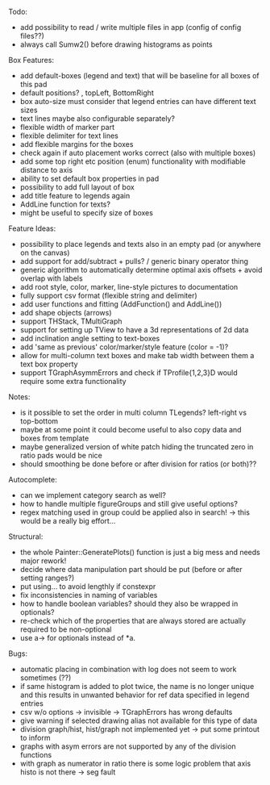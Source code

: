 Todo:
- add possibility to read / write multiple files in app (config of config files??)
- always call Sumw2() before drawing histograms as points

Box Features:
- add default-boxes (legend and text) that will be baseline for all boxes of this pad
- default positions? , topLeft, BottomRight
- box auto-size must consider that legend entries can have different text sizes
- text lines maybe also configurable separately?
- flexible width of marker part
- flexible delimiter for text lines
- add flexible margins for the boxes
- check again if auto placement works correct (also with multiple boxes)
- add some top right etc position (enum) functionality with modifiable distance to axis
- ability to set default box properties in pad
- possibility to add full layout of box
- add title feature to legends again
- AddLine function for texts?
- might be useful to specify size of boxes

Feature Ideas:
- possibility to place legends and texts also in an empty pad (or anywhere on the canvas)
- add support for add/subtract + pulls? / generic binary operator thing
- generic algorithm to automatically determine optimal axis offsets + avoid overlap with labels
- add root style, color, marker, line-style pictures to documentation
- fully support csv format (flexible string and delimiter)
- add user functions and fitting (AddFunction() and AddLine())
- add shape objects (arrows)
- support THStack, TMultiGraph
- support for setting up TView to have a 3d representations of 2d data
- add inclination angle setting to text-boxes
- add 'same as previous' color/marker/style feature (color = -1)?
- allow for multi-column text boxes and make tab width between them a text box property
- support TGraphAsymmErrors and check if TProfile{1,2,3}D would require some extra functionality

Notes:
- is it possible to set the order in multi column TLegends? left-right vs top-bottom
- maybe at some point it could become useful to also copy data and boxes from template
- maybe generalized version of white patch hiding the truncated zero in ratio pads would be nice
- should smoothing be done before or after division for ratios (or both)??

Autocomplete:
- can we implement category search as well?
- how to handle multiple figureGroups and still give useful options?
- regex matching used in group could be applied also in search! -> this would be a really big effort...

Structural:
- the whole Painter::GeneratePlots() function is just a big mess and needs major rework!
- decide where data manipulation part should be put (before or after setting ranges?)
- put using... to avoid lengthly if constexpr
- fix inconsistencies in naming of variables
- how to handle boolean variables? should they also be wrapped in optionals?
- re-check which of the properties that are always stored are actually required to be non-optional
- use a-> for optionals instead of *a.

Bugs:
- automatic placing in combination with log does not seem to work sometimes (??)
- if same histogram is added to plot twice, the name is no longer unique and this results in unwanted behavior for ref data specified in legend entries
- csv w/o options -> invisible -> TGraphErrors has wrong defaults
- give warning if selected drawing alias not available for this type of data
- division graph/hist, hist/graph not implemented yet -> put some printout to inform
- graphs with asym errors are not supported by any of the division functions
- with graph as numerator in ratio there is some logic problem that axis histo is not there -> seg fault
